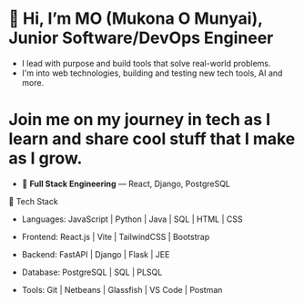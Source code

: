 # 👋 Hi, I’m MO (Mukona O Munyai), Junior Software/DevOps Engineer
- I lead with purpose and build tools that solve real-world problems.
- I'm into web technologies, building and testing new tech tools, AI and more.

# Join me on my journey in tech as I learn and share cool stuff that I make as I grow.

- 🔁 **Full Stack Engineering** — React, Django, PostgreSQL
 
🧰 Tech Stack
- Languages: JavaScript | Python | Java | SQL | HTML | CSS
  
- Frontend: React.js | Vite | TailwindCSS | Bootstrap

- Backend: FastAPI | Django | Flask | JEE

- Database: PostgreSQL | SQL | PLSQL

- Tools: Git | Netbeans | Glassfish | VS Code | Postman

